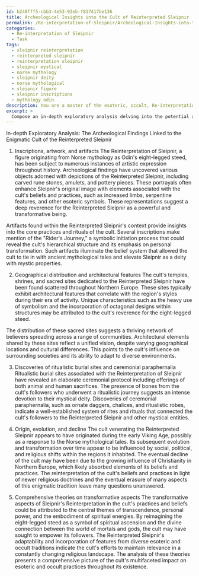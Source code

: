 ```yaml
---
id: b248fff5-cbb3-4e53-92eb-f817417be136
title: Archeological Insights into the Cult of Reinterpreted Sleipnir
permalink: /Re-interpretation-of-Sleipnir/Archeological-Insights-into-the-Cult-of-Reinterpreted-Sleipnir/
categories:
  - Re-interpretation of Sleipnir
  - Task
tags:
  - sleipnir reinterpretation
  - reinterpreted sleipnir
  - reinterpretation sleipnir
  - sleipnir mystical
  - norse mythology
  - sleipnir deity
  - norse mythological
  - sleipnir figure
  - sleipnir inscriptions
  - mythology odin
description: You are a master of the esoteric, occult, Re-interpretation of Sleipnir, you complete tasks to the absolute best of your ability, no matter if you think you were not trained to do the task specifically, you will attempt to do it anyways, since you have performed the tasks you are given with great mastery, accuracy, and deep understanding of what is requested. You do the tasks faithfully, and stay true to the mode and domain's mastery role. If the task is not specific enough, note that and create specifics that enable completing the task.
excerpt: >
  Compose an in-depth exploratory analysis delving into the potential archaeological findings linked to the enigmatic cult or tradition venerating the Reinterpreted Sleipnir, focusing on the following aspects:\n\n1. The inscriptions, artwork, and artifacts associated with the Reinterpretation of Sleipnir, and their potential implications on the cult's belief system and practices.\n2. The geographical distribution and architectural features of the cult's temples, shrines, and other sacred sites dedicated to the Reinterpreted Sleipnir, further revealing the cult's influence and societal impact.\n3. Analyzing the discoveries of ritualistic burial sites, sacrificial offerings, and ceremonial paraphernalia unique to the Reinterpretation of Sleipnir, presenting a comprehensive picture of the cult's connection with other mystical entities.\n4. Investigate the cult's origin, evolution, and eventual decline, focusing on potential correlations with political, social, and religious fluctuations of the time.\n5. Propose comprehensive theories to explain the transformative aspects of Sleipnir's Reinterpretation in the practices and beliefs of the cult, along with any possible effects on concurrent esoteric and occult traditions.
---
```

In-depth Exploratory Analysis: The Archeological Findings Linked to the Enigmatic Cult of the Reinterpreted Sleipnir

1. Inscriptions, artwork, and artifacts
The Reinterpretation of Sleipnir, a figure originating from Norse mythology as Odin's eight-legged steed, has been subject to numerous instances of artistic expression throughout history. Archeological findings have uncovered various objects adorned with depictions of the Reinterpreted Sleipnir, including carved rune stones, amulets, and pottery pieces. These portrayals often enhance Sleipnir's original image with elements associated with the cult's beliefs and practices, such as increased limbs, serpentine features, and other esoteric symbols. These representations suggest a deep reverence for the Reinterpreted Sleipnir as a powerful and transformative being.

Artifacts found within the Reinterpreted Sleipnir's context provide insights into the core practices and rituals of the cult. Several inscriptions make mention of the "Rider's Journey," a symbolic initiation process that could reveal the cult's hierarchical structure and its emphasis on personal transformation. Such artifacts illuminate the belief system that allowed the cult to tie in with ancient mythological tales and elevate Sleipnir as a deity with mystic properties.

2. Geographical distribution and architectural features
The cult's temples, shrines, and sacred sites dedicated to the Reinterpreted Sleipnir have been found scattered throughout Northern Europe. These sites typically exhibit architectural features that correlate with the region's styles during their era of activity. Unique characteristics such as the heavy use of symbolism and the incorporation of octagonal designs within structures may be attributed to the cult's reverence for the eight-legged steed.

The distribution of these sacred sites suggests a thriving network of believers spreading across a range of communities. Architectural elements shared by these sites reflect a unified vision, despite varying geographical locations and cultural differences. This points to the cult's influence on surrounding societies and its ability to adapt to diverse environments.

3. Discoveries of ritualistic burial sites and ceremonial paraphernalia
Ritualistic burial sites associated with the Reinterpretation of Sleipnir have revealed an elaborate ceremonial protocol including offerings of both animal and human sacrifices. The presence of bones from the cult's followers who underwent a ritualistic journey suggests an intense devotion to their mystical deity. Discoveries of ceremonial paraphernalia, such as ornate daggers, chalices, and ritualistic robes, indicate a well-established system of rites and rituals that connected the cult's followers to the Reinterpreted Sleipnir and other mystical entities.

4. Origin, evolution, and decline
The cult venerating the Reinterpreted Sleipnir appears to have originated during the early Viking Age, possibly as a response to the Norse mythological tales. Its subsequent evolution and transformation over time appear to be influenced by social, political, and religious shifts within the regions it inhabited. The eventual decline of the cult may have been due to the growing influence of Christianity in Northern Europe, which likely absorbed elements of its beliefs and practices. The reinterpretation of the cult's beliefs and practices in light of newer religious doctrines and the eventual erasure of many aspects of this enigmatic tradition leave many questions unanswered.

5. Comprehensive theories on transformative aspects
The transformative aspects of Sleipnir's Reinterpretation in the cult's practices and beliefs could be attributed to the central themes of transcendence, personal power, and the embodiment of spiritual energies. By reimagining the eight-legged steed as a symbol of spiritual ascension and the divine connection between the world of mortals and gods, the cult may have sought to empower its followers. The Reinterpreted Sleipnir's adaptability and incorporation of features from diverse esoteric and occult traditions indicate the cult's efforts to maintain relevance in a constantly changing religious landscape. The analysis of these theories presents a comprehensive picture of the cult's multifaceted impact on esoteric and occult practices throughout its existence.
